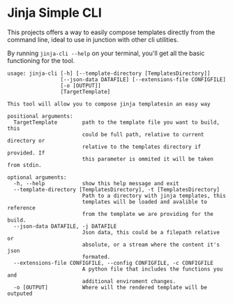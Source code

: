 # Jinja Simple CLI

This projects offers a way to easily compose templates directly from the 
command line, ideal to use in junction with other cli utilities.

By running `jinja-cli --help` on your terminal, you'll get all the basic functioning for the tool.

```
usage: jinja-cli [-h] [--template-directory [TemplatesDirectory]]
                 [--json-data DATAFILE] [--extensions-file CONFIGFILE]
                 [-o [OUTPUT]]
                 [TargetTemplate]

This tool will allow you to compose jinja templatesin an easy way

positional arguments:
  TargetTemplate        path to the template file you want to build, this
                        could be full path, relative to current directory or
                        relative to the templates directory if provided. If
                        this parameter is ommited it will be taken from stdin.

optional arguments:
  -h, --help            show this help message and exit
  --template-directory [TemplatesDirectory], -t [TemplatesDirectory]
                        Path to a directory with jinja templates, this
                        templates will be loaded and avalible to reference
                        from the template we are providing for the build.
  --json-data DATAFILE, -j DATAFILE
                        Json data, this could be a filepath relative or
                        absolute, or a stream where the content it's json
                        formated.
  --extensions-file CONFIGFILE, --config CONFIGFILE, -c CONFIGFILE
                        A python file that includes the functions you and
                        additional enviroment changes.
  -o [OUTPUT]           Where will the rendered template will be outputed
```

